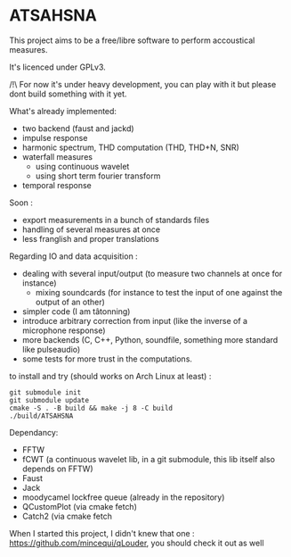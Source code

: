 # ATSAHSNA

This project aims to be a free/libre software to perform accoustical measures.

It's licenced under GPLv3.

/!\ For now it's under heavy development, you can play with it but please dont build something with it yet.


What's already implemented:
- two backend (faust and jackd)
- impulse response
- harmonic spectrum, THD computation (THD, THD+N, SNR)
- waterfall measures
    - using continuous wavelet
    - using short term fourier transform
- temporal response


Soon :
- export measurements in a bunch of standards files
- handling of several measures at once
- less franglish and proper translations

Regarding IO and data acquisition :
- dealing with several input/output (to measure two channels at once for instance)
  - mixing soundcards (for instance to test the input of one against the output of an other)
- simpler code (I am tâtonning)
- introduce arbitrary correction from input (like the inverse of a microphone response)
- more backends (C, C++, Python, soundfile, something more standard like pulseaudio) 
- some tests for more trust in the computations.



to install and try (should works on Arch Linux at least) :
```
git submodule init
git submodule update
cmake -S . -B build && make -j 8 -C build
./build/ATSAHSNA 
```

Dependancy:
* FFTW
* fCWT (a continuous wavelet lib, in a git submodule, this lib itself also depends on FFTW)
* Faust
* Jack
* moodycamel lockfree queue (already in the repository)
* QCustomPlot (via cmake fetch)
* Catch2 (via cmake fetch

When I started this project, I didn't knew that one : https://github.com/mincequi/qLouder, you should check it out as well
